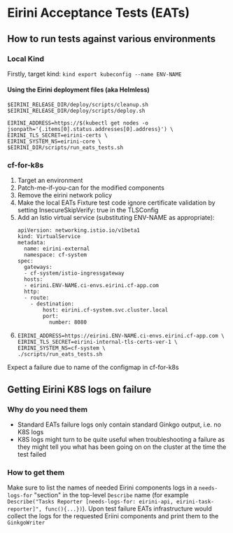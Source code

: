 # Eirini Acceptance Tests (EATs)

## How to run tests against various environments

### Local Kind

Firstly, target kind: `kind export kubeconfig --name ENV-NAME`

#### Using the Eirini deployment files (aka Helmless)

```
$EIRINI_RELEASE_DIR/deploy/scripts/cleanup.sh
$EIRINI_RELEASE_DIR/deploy/scripts/deploy.sh

EIRINI_ADDRESS=https://$(kubectl get nodes -o jsonpath='{.items[0].status.addresses[0].address}') \
EIRINI_TLS_SECRET=eirini-certs \
EIRINI_SYSTEM_NS=eirini-core \
$EIRINI_DIR/scripts/run_eats_tests.sh
```

### cf-for-k8s

1. Target an environment
1. Patch-me-if-you-can for the modified components
1. Remove the eirini network policy
1. Make the local EATs Fixture test code ignore certificate validation by setting InsecureSkipVerify: true in the TLSConfig
1. Add an Istio virtual service (substituting ENV-NAME as appropriate):
   ```
   apiVersion: networking.istio.io/v1beta1
   kind: VirtualService
   metadata:
     name: eirini-external
     namespace: cf-system
   spec:
     gateways:
     - cf-system/istio-ingressgateway
     hosts:
     - eirini.ENV-NAME.ci-envs.eirini.cf-app.com
     http:
     - route:
       - destination:
           host: eirini.cf-system.svc.cluster.local
           port:
             number: 8080
   ```
1. ```
   EIRINI_ADDRESS=https://eirini.ENV-NAME.ci-envs.eirini.cf-app.com \
   EIRINI_TLS_SECRET=eirini-internal-tls-certs-ver-1 \
   EIRINI_SYSTEM_NS=cf-system \
   ./scripts/run_eats_tests.sh
   ```

Expect a failure due to name of the configmap in cf-for-k8s

## Getting Eirini K8S logs on failure

### Why do you need them

- Standard EATs failure logs only contain standard Ginkgo output, i.e. no K8S logs
- K8S logs might turn to be quite useful when troubleshooting a failure as they might tell you what has been going on on the cluster at the time the test failed

### How to get them

Make sure to list the names of needed Eirini components logs in a `needs-logs-for` "section" in the top-level `Describe` name (for example `Describe("Tasks Reporter [needs-logs-for: eirini-api, eirini-task-reporter]", func(){...})`). Upon test failure EATs infrastructure would collect the logs for the requested Eriini components and print them to the `GinkgoWriter`
